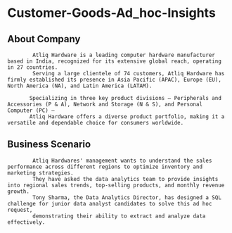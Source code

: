 # Customer-Goods-Ad_hoc-Insights

## About Company 
            Atliq Hardware is a leading computer hardware manufacturer based in India, recognized for its extensive global reach, operating in 27 countries. 
            Serving a large clientele of 74 customers, Atliq Hardware has firmly established its presence in Asia Pacific (APAC), Europe (EU), North America (NA), and Latin America (LATAM).
 
           Specializing in three key product divisions – Peripherals and Accessories (P & A), Network and Storage (N & S), and Personal Computer (PC) – 
           Atliq Hardware offers a diverse product portfolio, making it a versatile and dependable choice for consumers worldwide.

## Business Scenario

            Atliq Hardwares' management wants to understand the sales performance across different regions to optimize inventory and marketing strategies. 
            They have asked the data analytics team to provide insights into regional sales trends, top-selling products, and monthly revenue growth. 
            Tony Sharma, the Data Analytics Director, has designed a SQL challenge for junior data analyst candidates to solve this ad hoc request, 
            demonstrating their ability to extract and analyze data effectively.


